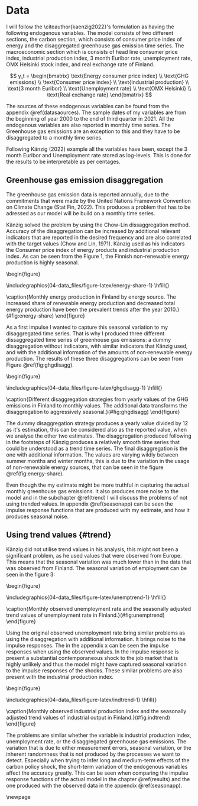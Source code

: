 

# Data

I will follow the \citeauthor{kaenzig2022}'s formulation as having the following endogenous variables. The model consists of two different sections, the carbon section, which consists of consumer price index of energy and the disaggregated greenhouse gas emission time series. The macroeconomic section which is consists of head line consumer price index, industrial production index, 3 month Euribor rate, unemployment rate, OMX Helsinki stock index, and real exchange rate of Finland.


$$
y_t =
\begin{bmatrix}
\text{Energy consumer price index} \\
\text{GHG emissions} \\
\text{Consumer price index} \\
\text{Industrial production} \\
\text{3 month Euribor} \\
\text{Unemployment rate} \\
\text{OMX Helsinki} \\
\text{Real exchange rate}
\end{bmatrix}
$$

The sources of these endogenous variables can be found from the appendix \@ref(datasaources). The sample dates of my variables are from the beginning of year 2000 to the end of third quarter in 2021. All the endogenous variables are also reported in monthly time series. The Greenhouse gas emissions are an exception to this and they have to be disaggregated to a monthly time series.    

Following Känzig (2022) example all the variables have been, except the 3 month Euribor and Unemployment rate stored as log-levels. This is done for the results to be interpretable as per centages.

## Greenhouse gas emission disaggregation

The greenhouse gas emission data is reported annually, due to the commitments that were made by the United Nations Framework Convention on Climate Change (Stat Fin, 2022). This produces a problem that has to be adressed as our model will be build on a monthly time series. 

Känzig solved the problem by using the Chow-Lin dissaggregation method. Accuracy of the disaggregation can be increased by additional relevant indicators that are reported in the desired frequency and are also correlated with the target values (Chow and Lin, 1971). Känzig used as his indicators the Consumer price index of energy products and industrial production index. As can be seen from the Figure 1, the Finnish non-renewable energy production is highly seasonal.   

\begin{figure}

\includegraphics{04-data_files/figure-latex/energy-share-1} \hfill{}

\caption{Monthly energy production in Finland by energy source. The increased share of renewable energy production and decreased total energy production  have been the prevalent trends after the year 2010.}(\#fig:energy-share)
\end{figure}



As a first impulse I wanted to capture this seasonal variation to my disaggregated time series. That is why I produced three different dissaggregated time series of greenhouse gas emissions: a dummy disaggregation without indicators, with similar indicators that Känzig used, and with the additional information of the amounts of non-renewable energy production. The results of these three disaggregations can be seen from Figure \@ref(fig:ghgdisagg).



\begin{figure}

\includegraphics{04-data_files/figure-latex/ghgdisagg-1} \hfill{}

\caption{Different disaggregation strategies from yearly values of the GHG emissions in Finland to monthly values. The additional data transforms the disaggregation to aggressively seasonal.}(\#fig:ghgdisagg)
\end{figure}


The dummy disaggregation strategy produces a yearly value divided by 12 as it's estimation, this can be considered also as the reported value, when we analyse the other two estimates. The disaggregation produced following in the footsteps of Känzig produces a relatively smooth time series that could be understood as a trend time series. The final disaggregation is the one with additional information. The values are varying wildly between summer months and winter months, this is due to the variation in the usage of non-renewable energy sources, that can be seen in the figure \@ref(fig:energy-share).

Even though the my estimate might be more truthful in capturing the actual monthly greenhouse gas emissions. It also produces more noise to the model and in the subchapter \@ref(trend) I will discuss the problems of not using trended values. In appendix \@ref(seasonapp) can be seen the impulse response functions that are produced with my estimate, and how it produces seasonal noise.

## Using trend values {#trend}

Känzig did not utilise trend values in his analysis, this might not been a significant problem, as he used values that were observed from Europe. This means that the seasonal variation was much lower than in the data that was observed from Finland. The seasonal variation of employment can be seen in the figure 3:

\begin{figure}

\includegraphics{04-data_files/figure-latex/unemptrend-1} \hfill{}

\caption{Monthly observed unemployment rate and the seasonally adjusted trend values of unemployment rate in Finland.}(\#fig:unemptrend)
\end{figure}


Using the original observed unemployment rate bring similar problems as using the disaggregation with additional information. It brings noise to the impulse responses. The in the appendix x can be seen the impulse responses when using the observed values. In the impulse response is present a substantial contemporaneous shock to the job market that is highly unlikely and thus the model might have captured seasonal variation to the impulse responses of the shocks. These similar problems are also present with the industrial production index.

\begin{figure}

\includegraphics{04-data_files/figure-latex/indtrend-1} \hfill{}

\caption{Monthly observed industrial production index and the seasonally adjusted trend values of industrial output in Finland.}(\#fig:indtrend)
\end{figure}

The problems are similar whether the variable is industrial production index, unemployment rate, or the disaggregated greenhouse gas emissions. The variation that is due to either measurement errors, seasonal variation, or the inherent randomness that is not produced by the processes we want to detect. Especially when trying to infer long and medium-term effects of the carbon policy shock, the short-term variation of the endogenous variables affect the accuracy greatly. This can be seen when comparing the impulse response functions of the actual model in the chapter \@ref(results) and the one produced with the observed data in the appendix \@ref(seasonapp).

\newpage
